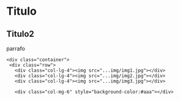 <html>
  <head>
    <link rel="stylesheet" href="css/boostrap.min.css">
    <link rel="stylesheet" href="css/boostrap-theme.min.css">
    <script src="js/boostrap.min.js"></script>
    <title>Titutlo</title>
  </head>
  <body>
    <h1>Titulo</h1>
    <h2>Titulo2</h2>
    <p>parrafo</p>
    
    <div class="container">
     <div class="row">
       <div class="col-lg-4"><img src="...img/img1.jpg"></div>
       <div class="col-lg-4"><img src="...img/img2.jpg"></div>
       <div class="col-lg-4"><img src="...img/img3.jpg"></div>
       
       <div class="col-mg-6" style="background-color:#aaa"></div>
      
       
 
  
